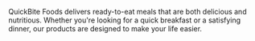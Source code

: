 QuickBite Foods delivers ready-to-eat meals that are both delicious and nutritious. Whether you're looking for a quick breakfast or a satisfying dinner, our products are designed to make your life easier.
